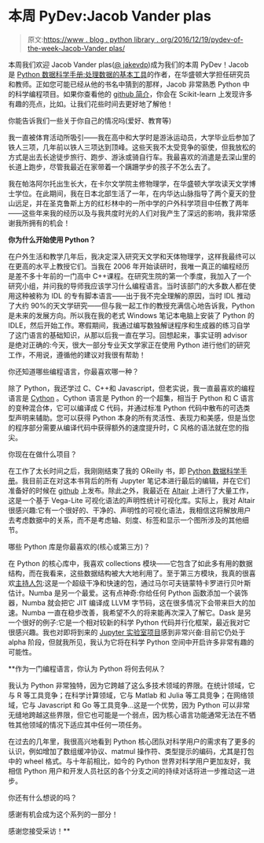 # 本周 PyDev:Jacob Vander plas

> 原文:[https://www . blog . python library . org/2016/12/19/pydev-of-the-week-Jacob-Vander plas/](https://www.blog.pythonlibrary.org/2016/12/19/pydev-of-the-week-jacob-vanderplas/)

本周我们欢迎 Jacob Vander plas([@ jakevdp](https://twitter.com/jakevdp))成为我们的本周 PyDev！Jacob 是 [Python 数据科学手册:处理数据的基本工具](http://amzn.to/2g4Vgq2)的作者，在华盛顿大学担任研究员和教师。正如您可能已经从他的书名中猜到的那样，Jacob 非常熟悉 Python 中的科学编程项目。如果你查看他的 [github 简介](https://github.com/jakevdp)，你会在 Scikit-learn 上发现许多有趣的亮点，比如。让我们花些时间去更好地了解他！

你能告诉我们一些关于你自己的情况吗(爱好、教育等)

我一直被体育活动所吸引——我在高中和大学时是游泳运动员，大学毕业后参加了铁人三项，几年前以铁人三项达到顶峰。这些天我不太受竞争的驱使，但我放松的方式是出去长途徒步旅行、跑步、游泳或骑自行车。我最喜欢的消遣是去深山里的长道上跑步，尽管我最近在家带着一个蹒跚学步的孩子不怎么去了。

我在帕洛阿尔托出生长大，在卡尔文学院主修物理学，在华盛顿大学攻读天文学博士学位。在此期间，我在日本北部生活了一年，在内华达山脉指导了两个夏天的登山远足，并在圣克鲁斯上方的红杉林中的一所中学的户外科学项目中任教了两年——这些年来我的经历以及与我共度时光的人们对我产生了深远的影响，我非常感谢我所拥有的机会！

**你为什么开始使用 Python？**

在户外生活和教学几年后，我决定深入研究天文学和天体物理学，这样我最终可以在更高的水平上教授它们。当我在 2006 年开始读研时，我唯一真正的编程经历是差不多十年前的一门高中 C++课程。在研究生院的第一个季度，我加入了一个研究小组，并问我的导师我应该学习什么编程语言。当时该部门的大多数人都在使用这种被称为 IDL 的专有脚本语言——出于我不完全理解的原因，当时 IDL 推动了大约 90%的天文学研究——但与我一起工作的教授充满信心地告诉我，Python 是未来的发展方向。所以我在我的老式 Windows 笔记本电脑上安装了 Python 的 IDLE，然后开始工作。寒假期间，我通过编写数独解谜程序和生成器的练习自学了这门语言的基础知识，从那以后我一直在学习。回想起来，事实证明 advisor 是绝对正确的:今天，很大一部分专业天文学家正在使用 Python 进行他们的研究工作，不用说，遵循他的建议对我很有帮助！

你还知道哪些编程语言，你最喜欢哪一种？

除了 Python，我还学过 C、C++和 Javascript，但老实说，我一直最喜欢的编程语言是 [Cython](http://cython.org/) 。Cython 语言是 Python 的一个超集，相当于 Python 和 C 语言的变种混合体，它可以编译成 C 代码，并通过标准 Python 代码中散布的可选类型声明来辅助。您可以获得 Python 本身的所有灵活性、表现力和美感，但是当您的程序部分需要从编译代码中获得额外的速度提升时，C 风格的语法就在您的指尖。

你现在在做什么项目？

在工作了太长时间之后，我刚刚结束了我的 OReilly 书，即 [Python 数据科学手册](http://shop.oreilly.com/product/0636920034919.do)。我目前正在对这本书背后的所有 Jupyter 笔记本进行最后的编辑，并在它们准备好的时候在 [github](https://github.com/jakevdp/PythonDataScienceHandbook) 上发布。除此之外，我最近在 [Altair](https://altair-viz.github.io/) 上进行了大量工作，这是一个基于 Vega-Lite 可视化语法的声明性统计可视化库。实际上，我对 Altair 很感兴趣:它有一个很好的、干净的、声明性的可视化语法，我相信这将解放用户去考虑数据中的关系，而不是考虑轴、刻度、标签和显示一个图所涉及的其他细节。

哪些 Python 库是你最喜欢的(核心或第三方)？

在 Python 的核心库中，我喜欢 collections 模块——它包含了如此多有用的数据结构，而在我看来，这些数据结构被大大地利用了。至于第三方模块，我真的很喜欢[主持人包](http://dan.iel.fm/emcee/):这是一个超级干净和快速的包，通过马尔可夫链蒙特卡罗进行贝叶斯估计。Numba 是另一个最爱。这有点神奇:你给任何 Python 函数添加一个装饰器，Numba 就会把它 JIT 编译成 LLVM 字节码，这在很多情况下会带来巨大的加速。Numba 一直在稳步改善，我希望不久的将来能再次深入了解它。Dask 是另一个很好的例子:它是一个相对较新的科学 Python 代码并行化框架，最近我对它很感兴趣。我也对即将到来的 [Jupyter 实验室项目](http://blog.jupyter.org/2016/07/14/jupyter-lab-alpha/)感到非常兴奋:目前它仍处于 alpha 阶段，但就我所见，我认为它将在科学 Python 空间中开启许多非常有趣的可能性。

 **作为一门编程语言，你认为 Python 将何去何从？

我认为 Python 非常独特，因为它跨越了这么多技术领域的界限。在统计领域，它与 R 等工具竞争；在科学计算领域，它与 Matlab 和 Julia 等工具竞争；在网络领域，它与 Javascript 和 Go 等工具竞争...这是一个优势，因为 Python 可以非常无缝地跨越这些界限，但它也可能是一个弱点，因为核心语言功能通常无法在不牺牲其他领域的情况下适应其中任何一项任务。

在过去的几年里，我很高兴地看到 Python 核心团队对科学用户的需求有了更多的认识，例如增加了数组缓冲协议、matmul 操作符、类型提示的编码，尤其是打包中的 wheel 格式。与十年前相比，如今的 Python 世界对科学用户更加友好，我相信 Python 用户和开发人员社区的各个分支之间的持续对话将进一步推动这一进步。

你还有什么想说的吗？

感谢有机会成为这个系列的一部分！

感谢您接受采访！**